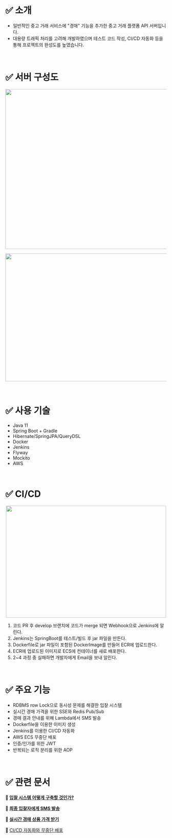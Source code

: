 # ✅ 소개


- 일반적인 중고 거래 서비스에 "경매" 기능을 추가한 중고 거래 플랫폼 API 서버입니다.
- 대용량 트래픽 처리를 고려해 개발하였으며 테스트 코드 작성, CI/CD 자동화 등을 통해 프로젝트의 완성도를 높였습니다.
    
<br>

# ✅ 서버 구성도

<p align="center"><img src="https://s3.us-west-2.amazonaws.com/secure.notion-static.com/76fcbfd6-9834-42b3-8b95-fab26adec8fb/Untitled.png?X-Amz-Algorithm=AWS4-HMAC-SHA256&X-Amz-Content-Sha256=UNSIGNED-PAYLOAD&X-Amz-Credential=AKIAT73L2G45EIPT3X45%2F20220325%2Fus-west-2%2Fs3%2Faws4_request&X-Amz-Date=20220325T032855Z&X-Amz-Expires=86400&X-Amz-Signature=442f7b648dca49633f49c0f0c91b5b193c72abeea9e9c2d49311822245b62119&X-Amz-SignedHeaders=host&response-content-disposition=filename%20%3D%22Untitled.png%22&x-id=GetObject" width="800" height="500"/></p>
<p align="center"><img src="https://s3.us-west-2.amazonaws.com/secure.notion-static.com/f1f23c89-b0f2-4256-a1b8-92e40997fee7/Untitled.png?X-Amz-Algorithm=AWS4-HMAC-SHA256&X-Amz-Content-Sha256=UNSIGNED-PAYLOAD&X-Amz-Credential=AKIAT73L2G45EIPT3X45%2F20220325%2Fus-west-2%2Fs3%2Faws4_request&X-Amz-Date=20220325T032908Z&X-Amz-Expires=86400&X-Amz-Signature=f7896da093b09e67a869db2e2c0e63f17ed0fcc141d703c9056b24e5fb47b279&X-Amz-SignedHeaders=host&response-content-disposition=filename%20%3D%22Untitled.png%22&x-id=GetObject" width="700" height="400"/></p>

<br>

# ✅ 사용 기술

- Java 11
- Spring Boot + Gradle
- Hibernate/SpringJPA/QueryDSL
- Docker
- Jenkins
- Flyway
- Mockito
- AWS

<br>

# ✅ CI/CD

<p align="center"><img src="https://s3.us-west-2.amazonaws.com/secure.notion-static.com/1831e0dc-f21c-4d97-9f37-55eb0b6250f0/Untitled.png?X-Amz-Algorithm=AWS4-HMAC-SHA256&X-Amz-Content-Sha256=UNSIGNED-PAYLOAD&X-Amz-Credential=AKIAT73L2G45EIPT3X45%2F20220325%2Fus-west-2%2Fs3%2Faws4_request&X-Amz-Date=20220325T033331Z&X-Amz-Expires=86400&X-Amz-Signature=c35c00194911e60cbfcc9c4efd6f1de30c6c0e2f7e4aaaf3df408c7dadf4cb9a&X-Amz-SignedHeaders=host&response-content-disposition=filename%20%3D%22Untitled.png%22&x-id=GetObject" width="500" height="350"/></p>

1. 코드 PR 후 develop 브랜치에 코드가 merge 되면 Webhook으로 Jenkins에 알린다.
2. Jenkins는 SpringBoot를 테스트/빌드 후  jar 파일을 만든다. 
3. Dockerfile로 jar 파일이 포함된 DockerImage를 만들어 ECR에 업로드한다.
4. ECR에 업로드된 이미지로 ECS에 컨테이너를 새로 배포한다.
5. 2~4 과정 중 실패하면 개발자에게 Email을 보내 알린다.

<br>

# ✅ 주요 기능

- RDBMS row Lock으로 동시성 문제를 해결한 입찰 시스템 
- 실시간 경매 가격을 위한 SSE와 Redis Pub/Sub
- 경매 결과 안내를 위해 Lambda에서 SMS 발송
- Dockerfile을 이용한 이미지 생성
- Jenkins를 이용한 CI/CD 자동화
- AWS ECS 무중단 배포
- 인증/인가를 위한 JWT
- 반복되는 로직 분리를 위한 AOP

<br>

# ✅ 관련 문서

**📌  [입찰 시스템 어떻게 구축할 것인가?](https://www.notion.so/04bea354949b4c28944c5d942d4901c0)** 

**📌  [최종 입찰자에게 SMS 발송](https://www.notion.so/SMS-16d529c7439649479c9793f0613bbab4)**

**📌  [실시간 경매 상품 가격 받기](https://www.notion.so/e6e7a3105f7440869daa1f4e35850355)**

**📌**  [CI/CD 자동화와 무중단 배포](https://www.notion.so/CI-CD-c61f3f70bccf4348b78cd08a3b683602)
